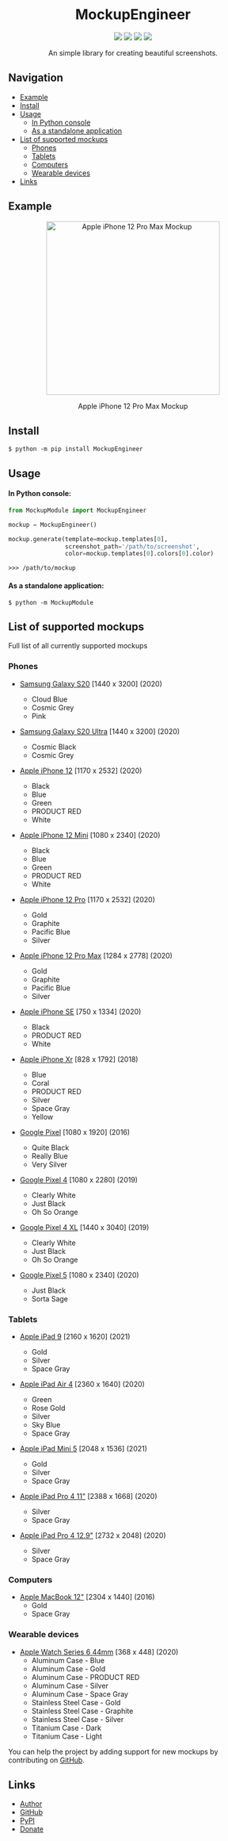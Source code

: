 <div align="center">
  <h1>MockupEngineer</h1>
  <p>
    <img src="https://img.shields.io/pypi/dm/MockupEngineer">
    <img src="https://img.shields.io/pypi/v/MockupEngineer?label=version">
    <img src="https://img.shields.io/pypi/l/MockupEngineer">
    <img src="https://img.shields.io/github/repo-size/ulbwazhine/MockupEngineer">
  </p>
  <p>An simple library for creating beautiful screenshots.</p>
</div>

## Navigation
* [Example](https://github.com/ulbwazhine/MockupEngineer#example)
* [Install](https://github.com/ulbwazhine/MockupEngineer#install)
* [Usage](https://github.com/ulbwazhine/MockupEngineer#usage)
  * [In Python console](https://github.com/ulbwazhine/MockupEngineer#in-python-console)
  * [As a standalone application](https://github.com/ulbwazhine/MockupEngineer#as-a-standalone-application)
* [List of supported mockups](https://github.com/ulbwazhine/MockupEngineer#list-of-supported-mockups)
  * [Phones](https://github.com/ulbwazhine/MockupEngineer#phones)
  * [Tablets](https://github.com/ulbwazhine/MockupEngineer#tablets)
  * [Computers](https://github.com/ulbwazhine/MockupEngineer#computers)
  * [Wearable devices](https://github.com/ulbwazhine/MockupEngineer#wearable-devices)
* [Links](https://github.com/ulbwazhine/MockupEngineer#links)

## Example

<div align="center">
  <img align="center" width="350" src="https://raw.githubusercontent.com/ulbwazhine/MockupEngineer/main/MockupModule/templates/iphone12promax/example.png" alt="Apple iPhone 12 Pro Max Mockup">
  <p>Apple iPhone 12 Pro Max Mockup</p>
</div>

## Install
```
$ python -m pip install MockupEngineer
```

## Usage

#### In Python console:
```python
from MockupModule import MockupEngineer

mockup = MockupEngineer()

mockup.generate(template=mockup.templates[0], 
                screenshot_path='/path/to/screenshot',
                color=mockup.templates[0].colors[0].color)
```

```
>>> /path/to/mockup
```

#### As a standalone application:
```
$ python -m MockupModule
```

## List of supported mockups

Full list of all currently supported mockups

### Phones
* [Samsung Galaxy S20](https://raw.githubusercontent.com/ulbwazhine/MockupEngineer/main/MockupModule/templates/galaxys20/example.png) [1440 x 3200] (2020)
  * Cloud Blue
  * Cosmic Grey
  * Pink

* [Samsung Galaxy S20 Ultra](https://raw.githubusercontent.com/ulbwazhine/MockupEngineer/main/MockupModule/templates/galaxys20/example.png) [1440 x 3200] (2020)
  * Cosmic Black
  * Cosmic Grey

* [Apple iPhone 12](https://raw.githubusercontent.com/ulbwazhine/MockupEngineer/main/MockupModule/templates/iphone12/example.png) [1170 x 2532] (2020)
  * Black
  * Blue
  * Green
  * PRODUCT RED
  * White

* [Apple iPhone 12 Mini](https://raw.githubusercontent.com/ulbwazhine/MockupEngineer/main/MockupModule/templates/iphone12mini/example.png) [1080 x 2340] (2020)
  * Black
  * Blue
  * Green
  * PRODUCT RED
  * White

* [Apple iPhone 12 Pro](https://raw.githubusercontent.com/ulbwazhine/MockupEngineer/main/MockupModule/templates/iphone12pro/example.png) [1170 x 2532] (2020)
  * Gold
  * Graphite
  * Pacific Blue
  * Silver

* [Apple iPhone 12 Pro Max](https://raw.githubusercontent.com/ulbwazhine/MockupEngineer/main/MockupModule/templates/iphone12promax/example.png) [1284 x 2778] (2020)
  * Gold
  * Graphite
  * Pacific Blue
  * Silver

* [Apple iPhone SE](https://raw.githubusercontent.com/ulbwazhine/MockupEngineer/main/MockupModule/templates/iphonese2020/example.png) [750 x 1334] (2020)
  * Black
  * PRODUCT RED
  * White

* [Apple iPhone Xr](https://raw.githubusercontent.com/ulbwazhine/MockupEngineer/main/MockupModule/templates/iphonexr/example.png) [828 x 1792] (2018)
  * Blue
  * Coral
  * PRODUCT RED
  * Silver
  * Space Gray
  * Yellow

* [Google Pixel](https://raw.githubusercontent.com/ulbwazhine/MockupEngineer/main/MockupModule/templates/pixel/example.png) [1080 x 1920] (2016)
  * Quite Black
  * Really Blue
  * Very Silver

* [Google Pixel 4](https://raw.githubusercontent.com/ulbwazhine/MockupEngineer/main/MockupModule/templates/pixel4/example.png) [1080 x 2280] (2019)
  * Clearly White
  * Just Black
  * Oh So Orange

* [Google Pixel 4 XL](https://raw.githubusercontent.com/ulbwazhine/MockupEngineer/main/MockupModule/templates/pixel4xl/example.png) [1440 x 3040] (2019)
  * Clearly White
  * Just Black
  * Oh So Orange

* [Google Pixel 5](https://raw.githubusercontent.com/ulbwazhine/MockupEngineer/main/MockupModule/templates/pixel5/example.png) [1080 x 2340] (2020)
  * Just Black
  * Sorta Sage

### Tablets
* [Apple iPad 9](https://raw.githubusercontent.com/ulbwazhine/MockupEngineer/main/MockupModule/templates/ipad9/example.png) [2160 x 1620] (2021)
  * Gold
  * Silver
  * Space Gray

* [Apple iPad Air 4](https://raw.githubusercontent.com/ulbwazhine/MockupEngineer/main/MockupModule/templates/ipadair4/example.png) [2360 x 1640] (2020)
  * Green
  * Rose Gold
  * Silver
  * Sky Blue
  * Space Gray

* [Apple iPad Mini 5](https://raw.githubusercontent.com/ulbwazhine/MockupEngineer/main/MockupModule/templates/ipadmini5/example.png) [2048 x 1536] (2021)
  * Gold
  * Silver
  * Space Gray

* [Apple iPad Pro 4 11"](https://raw.githubusercontent.com/ulbwazhine/MockupEngineer/main/MockupModule/templates/ipadpro114/example.png) [2388 x 1668] (2020)
  * Silver
  * Space Gray

* [Apple iPad Pro 4 12.9"](https://raw.githubusercontent.com/ulbwazhine/MockupEngineer/main/MockupModule/templates/ipadpro134/example.png) [2732 x 2048] (2020)
  * Silver
  * Space Gray

### Computers
* [Apple MacBook 12"](https://raw.githubusercontent.com/ulbwazhine/MockupEngineer/main/MockupModule/templates/macbook122016/example.png) [2304 x 1440] (2016)
  * Gold
  * Space Gray

### Wearable devices
* [Apple Watch Series 6 44mm](https://raw.githubusercontent.com/ulbwazhine/MockupEngineer/main/MockupModule/templates/watchseries644mm/example.png) [368 x 448] (2020)
  * Aluminum Case - Blue
  * Aluminum Case - Gold
  * Aluminum Case - PRODUCT RED
  * Aluminum Case - Silver
  * Aluminum Case - Space Gray
  * Stainless Steel Case - Gold
  * Stainless Steel Case - Graphite
  * Stainless Steel Case - Silver
  * Titanium Case - Dark
  * Titanium Case - Light

You can help the project by adding support for new mockups by contributing on [GitHub](https://github.com/ulbwazhine/MockupEngineer).

## Links
* [Author](https://ulbwa.github.io)
* [GitHub](https://github.com/ulbwazhine/MockupEngineer)
* [PyPI](https://pypi.org/project/MockupEngineer/)
* [Donate](https://ulbwa.github.io/go?to=donate)

